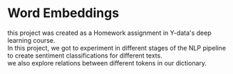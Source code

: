# Word Embeddings
this project was created as a Homework assignment in Y-data's deep learning course.<br>
In this project, we got to experiment in different stages of the NLP pipeline to create sentiment classifications for different texts.<br>
we also explore relations between different tokens in our dictionary.

